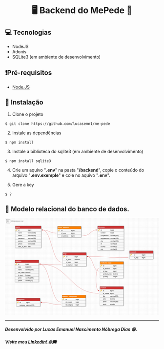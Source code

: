 <h1 align="center"> 🖥 Backend do MePede 💽 </h1>

## 💻 Tecnologias 
* NodeJS
* Adonis
* SQLite3 (em ambiente de desenvolvimento)

## ❗Pré-requisitos
* [Node.JS](https://nodejs.org/en/)

## 📝 Instalação
1. Clone o projeto
```
$ git clone https://github.com/lucasemn1/me-pede
```

2. Instale as dependências
```
$ npm install
```

3. Instale a biblioteca do sqlite3 (em ambiente de desenvolvimento)
```
$ npm install sqlite3
```

4. Crie um aquivo "**.env**" na pasta "**/backend**", copie o conteúdo do arquivo "**.env.exemple**" e cole no aquivo "**.env**".

5. Gere a key
```
$ ?
```

## 💾 Modelo relacional do banco de dados.

![GitHub Logo](https://raw.githubusercontent.com/lucasemn1/me-pede/master/backend/public/database_model.png)

<hr/>

##### Desenvolvido por Lucas Emanuel Nascimento Nóbrega Dias 😁.
##### Visite meu [Linkedin! 🌐🗯](https://www.linkedin.com/in/lucas-emn/) 
